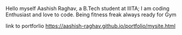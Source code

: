 Hello myself Aashish Raghav, a B.Tech student at IIITA;
I am coding Enthusiast and love to code. 
Being fitness freak always ready for Gym

link to portforlio
https://aashish-raghav.github.io/portfolio/mysite.html
